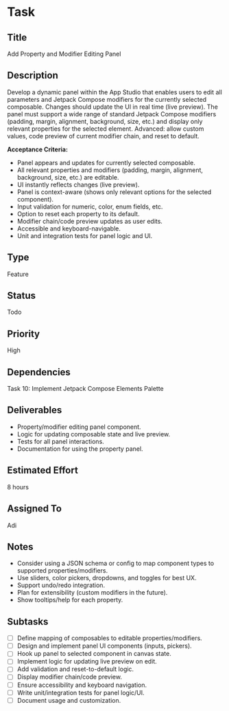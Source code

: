 # Task

## Title
Add Property and Modifier Editing Panel

## Description
Develop a dynamic panel within the App Studio that enables users to edit all parameters and Jetpack Compose modifiers for the currently selected composable. Changes should update the UI in real time (live preview). The panel must support a wide range of standard Jetpack Compose modifiers (padding, margin, alignment, background, size, etc.) and display only relevant properties for the selected element. Advanced: allow custom values, code preview of current modifier chain, and reset to default.

**Acceptance Criteria:**
- Panel appears and updates for currently selected composable.
- All relevant properties and modifiers (padding, margin, alignment, background, size, etc.) are editable.
- UI instantly reflects changes (live preview).
- Panel is context-aware (shows only relevant options for the selected component).
- Input validation for numeric, color, enum fields, etc.
- Option to reset each property to its default.
- Modifier chain/code preview updates as user edits.
- Accessible and keyboard-navigable.
- Unit and integration tests for panel logic and UI.

## Type
Feature

## Status
Todo

## Priority
High

## Dependencies
Task 10: Implement Jetpack Compose Elements Palette

## Deliverables
- Property/modifier editing panel component.
- Logic for updating composable state and live preview.
- Tests for all panel interactions.
- Documentation for using the property panel.

## Estimated Effort
8 hours

## Assigned To
Adi

## Notes
- Consider using a JSON schema or config to map component types to supported properties/modifiers.
- Use sliders, color pickers, dropdowns, and toggles for best UX.
- Support undo/redo integration.
- Plan for extensibility (custom modifiers in the future).
- Show tooltips/help for each property.

## Subtasks
- [ ] Define mapping of composables to editable properties/modifiers.
- [ ] Design and implement panel UI components (inputs, pickers).
- [ ] Hook up panel to selected component in canvas state.
- [ ] Implement logic for updating live preview on edit.
- [ ] Add validation and reset-to-default logic.
- [ ] Display modifier chain/code preview.
- [ ] Ensure accessibility and keyboard navigation.
- [ ] Write unit/integration tests for panel logic/UI.
- [ ] Document usage and customization.